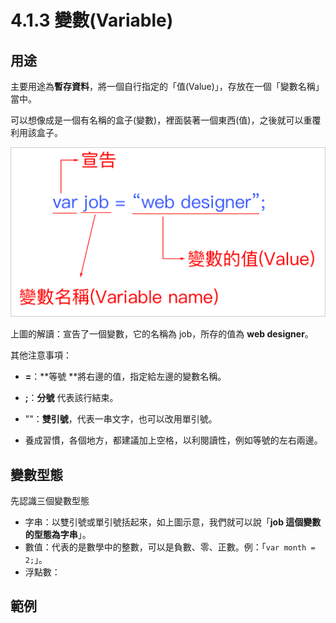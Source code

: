 # 4.1.3 變數\(Variable\)

## 用途

主要用途為**暫存資料**，將一個自行指定的「值\(Value\)」，存放在一個「變數名稱」當中。

可以想像成是一個有名稱的盒子\(變數\)，裡面裝著一個東西\(值\)，之後就可以重覆利用該盒子。

![](/assets/變數.png)

上圖的解讀：宣告了一個變數，它的名稱為 job，所存的值為 **web designer**。

其他注意事項：

* **=**：**等號 **將右邊的值，指定給左邊的變數名稱。

* **;**：**分號** 代表該行結束。

* ""：**雙引號**，代表一串文字，也可以改用單引號。

* 養成習慣，各個地方，都建議加上空格，以利閱讀性，例如等號的左右兩邊。

## 變數型態

先認識三個變數型態

* 字串：以雙引號或單引號括起來，如上圖示意，我們就可以說「**job 這個變數的型態為字串**」。
* 數值：代表的是數學中的整數，可以是負數、零、正數。例：「`var month = 2;`」。
* 浮點數：

## 範例

```

```



